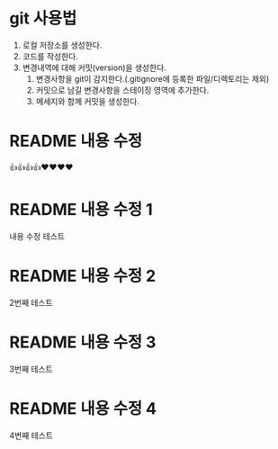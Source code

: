 # git 사용법

1. 로컬 저장소를 생성한다.
2. 코드를 작성한다.
3. 변경내역에 대해 커밋(version)을 생성한다.
   1. 변경사항을 git이 감지한다.(.gitignore에 등록한 파일/디렉토리는 제외)
   2. 커밋으로 남길 변경사항을 스테이징 영역에 추가한다.
   3. 메세지와 함께 커밋을 생성한다. 


# README 내용 수정
👍👍👍👍❤️❤️❤️❤️

# README 내용 수정 1
내용 수정 테스트

# README 내용 수정 2
2번째 테스트

# README 내용 수정 3
3번째 테스트

# README 내용 수정 4
4번째 테스트